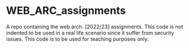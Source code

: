 # WEB_ARC_assignments
A repo containing the web arch. [2022/23] assignments. This code is not indented to be used in a real life scenario since it suffer from security issues. This code is to be used for teaching purposes only.
